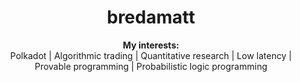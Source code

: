 <h1 align="center"> bredamatt </h1>

<div align="center">
  <b>My interests:</b><br>
  <a> Polkadot </a> |
  <a> Algorithmic trading </a> | 
  <a> Quantitative research  </a> |
  <a> Low latency </a> |
  <a> Provable programming </a> |
  <a> Probabilistic logic programming </a>
  <br><br>
